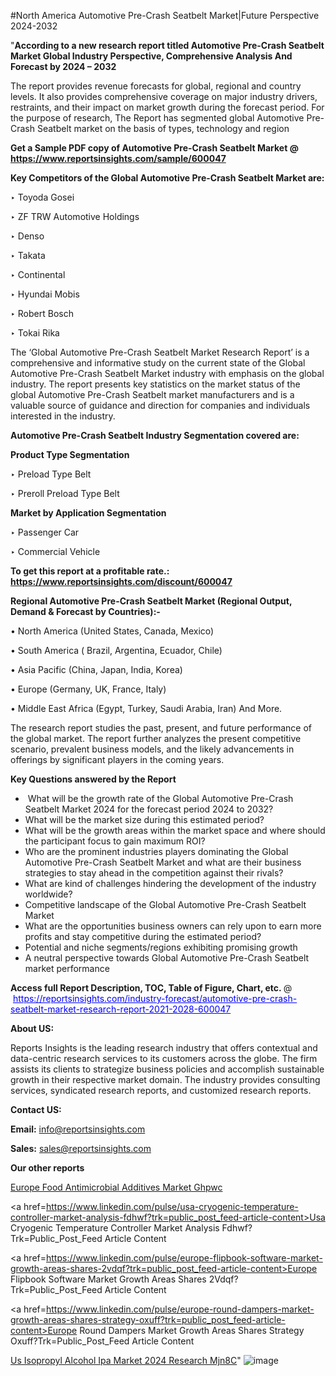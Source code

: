 #North America Automotive Pre-Crash Seatbelt Market|Future Perspective 2024-2032

"<strong>According to a new research report titled Automotive Pre-Crash Seatbelt Market Global Industry Perspective, Comprehensive Analysis And Forecast by 2024 – 2032</strong>

The report provides revenue forecasts for global, regional and country levels. It also provides comprehensive coverage on major industry drivers, restraints, and their impact on market growth during the forecast period. For the purpose of research, The Report has segmented global Automotive Pre-Crash Seatbelt market on the basis of types, technology and region

<strong>Get a Sample PDF copy of Automotive Pre-Crash Seatbelt Market </strong><strong>@<a href=https://www.reportsinsights.com/sample/600047 style=color:#0000ff;> https://www.reportsinsights.com/sample/600047</a></strong></font>

<strong>Key Competitors of the Global Automotive Pre-Crash Seatbelt Market are:</strong>

‣ Toyoda Gosei

‣ ZF TRW Automotive Holdings

‣ Denso

‣ Takata

‣ Continental

‣ Hyundai Mobis

‣ Robert Bosch

‣ Tokai Rika

The ‘Global Automotive Pre-Crash Seatbelt Market Research Report’ is a comprehensive and informative study on the current state of the Global Automotive Pre-Crash Seatbelt Market industry with emphasis on the global industry. The report presents key statistics on the market status of the global Automotive Pre-Crash Seatbelt market manufacturers and is a valuable source of guidance and direction for companies and individuals interested in the industry.

<strong>Automotive Pre-Crash Seatbelt Industry Segmentation covered are:</strong>

<strong>Product Type Segmentation</strong>

‣ Preload Type Belt

‣ Preroll Preload Type Belt

<strong>Market by Application Segmentation</strong>

‣ Passenger Car

‣ Commercial Vehicle

<strong>To get this report at a profitable rate.: <a href=https://www.reportsinsights.com/discount/600047 style=color:#0000ff;>https://www.reportsinsights.com/discount/600047</a></strong></font>

<strong>Regional Automotive Pre-Crash Seatbelt Market (Regional Output, Demand &amp; Forecast by Countries):-</strong>

• North America (United States, Canada, Mexico)

• South America ( Brazil, Argentina, Ecuador, Chile)

• Asia Pacific (China, Japan, India, Korea)

• Europe (Germany, UK, France, Italy)

• Middle East Africa (Egypt, Turkey, Saudi Arabia, Iran) And More.

The research report studies the past, present, and future performance of the global market. The report further analyzes the present competitive scenario, prevalent business models, and the likely advancements in offerings by significant players in the coming years.

<strong>Key Questions answered by the Report</strong>
<ul>
  <li> What will be the growth rate of the Global Automotive Pre-Crash Seatbelt Market 2024 for the forecast period 2024 to 2032?</li>
  <li>What will be the market size during this estimated period?</li>
  <li>What will be the growth areas within the market space and where should the participant focus to gain maximum ROI?</li>
  <li>Who are the prominent industries players dominating the Global Automotive Pre-Crash Seatbelt Market and what are their business strategies to stay ahead in the competition against their rivals?</li>
  <li>What are kind of challenges hindering the development of the industry worldwide?</li>
  <li>Competitive landscape of the Global Automotive Pre-Crash Seatbelt Market</li>
  <li>What are the opportunities business owners can rely upon to earn more profits and stay competitive during the estimated period?</li>
  <li>Potential and niche segments/regions exhibiting promising growth</li>
  <li>A neutral perspective towards Global Automotive Pre-Crash Seatbelt market performance</li>
</ul>
<strong>Access full Report Description, TOC, Table of Figure, Chart, etc. </strong>@  <a href=https://reportsinsights.com/industry-forecast/automotive-pre-crash-seatbelt-market-research-report-2021-2028-600047 style=color:#0000ff;>https://reportsinsights.com/industry-forecast/automotive-pre-crash-seatbelt-market-research-report-2021-2028-600047</a></font>

<strong><strong>About US</strong>:</strong>

Reports Insights is the leading research industry that offers contextual and data-centric research services to its customers across the globe. The firm assists its clients to strategize business policies and accomplish sustainable growth in their respective market domain. The industry provides consulting services, syndicated research reports, and customized research reports.

<strong>Contact US:</strong>

<p class=""""><b>Email:</b> <a href=mailto:info@reportsinsights.com>info@reportsinsights.com</a></p>
<p class=""""><b>Sales:</b> <a href=mailto:sales@reportsinsights.com>sales@reportsinsights.com</a></p>

<strong>Our other reports</strong>

<a href=https://www.linkedin.com/pulse/europe-food-antimicrobial-additives-market-ghpwc/>Europe Food Antimicrobial Additives Market Ghpwc</a>

<a href=https://www.linkedin.com/pulse/usa-cryogenic-temperature-controller-market-analysis-fdhwf?trk=public_post_feed-article-content>Usa Cryogenic Temperature Controller Market Analysis Fdhwf?Trk=Public_Post_Feed Article Content</a>

<a href=https://www.linkedin.com/pulse/europe-flipbook-software-market-growth-areas-shares-2vdqf?trk=public_post_feed-article-content>Europe Flipbook Software Market Growth Areas Shares 2Vdqf?Trk=Public_Post_Feed Article Content</a>

<a href=https://www.linkedin.com/pulse/europe-round-dampers-market-growth-areas-shares-strategy-oxuff?trk=public_post_feed-article-content>Europe Round Dampers Market Growth Areas Shares Strategy Oxuff?Trk=Public_Post_Feed Article Content</a>

<a href=https://www.linkedin.com/pulse/us-isopropyl-alcohol-ipa-market-2024-research--mjn8c/>Us Isopropyl Alcohol Ipa Market 2024 Research  Mjn8C</a>"
![image](https://github.com/ahaan12367/RIMarket24/assets/158471582/8bb793fc-d2f2-4c93-8cce-0507d137e9cd)
